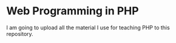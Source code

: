 # Web Programming in PHP

I am going to upload all the material I use for teaching PHP to this repository.

